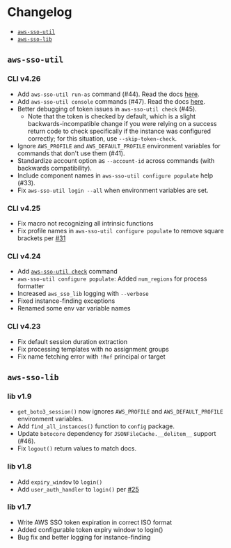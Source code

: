 # Changelog

* [`aws-sso-util`](#aws-sso-util)
* [`aws-sso-lib`](#aws-sso-lib)

## `aws-sso-util`

### CLI v4.26
* Add `aws-sso-util run-as` command (#44). Read the docs [here](docs/run-as.md).
* Add `aws-sso-util console` commands (#47). Read the docs [here](docs/console.md).
* Better debugging of token issues in `aws-sso-util check` (#45).
    * Note that the token is checked by default, which is a slight backwards-incompatible change if you were relying on a success return code to check specifically if the instance was configured correctly; for this situation, use `--skip-token-check`.
* Ignore `AWS_PROFILE` and `AWS_DEFAULT_PROFILE` environment variables for commands that don't use them (#41).
* Standardize account option as `--account-id` across commands (with backwards compatibility).
* Include component names in `aws-sso-util configure populate` help (#33).
* Fix `aws-sso-util login --all` when environment variables are set.

### CLI v4.25
* Fix macro not recognizing all intrinsic functions
* Fix profile names in `aws-sso-util configure populate` to remove square brackets per [#31](https://github.com/benkehoe/aws-sso-util/issues/31)

### CLI v4.24

* Add [`aws-sso-util check`](docs/check.md) command
* `aws-sso-util configure populate`: Added `num_regions` for process formatter
* Increased `aws_sso_lib` logging with `--verbose`
* Fixed instance-finding exceptions
* Renamed some env var variable names

### CLI v4.23

* Fix default session duration extraction
* Fix processing templates with no assignment groups
* Fix name fetching error with `!Ref` principal or target

## `aws-sso-lib`

### lib v1.9
* `get_boto3_session()` now ignores `AWS_PROFILE` and `AWS_DEFAULT_PROFILE` environment variables.
* Add `find_all_instances()` function to `config` package.
* Update `botocore` dependency for `JSONFileCache.__delitem__` support (#46).
* Fix `logout()` return values to match docs.

### lib v1.8
* Add `expiry_window` to `login()`
* Add `user_auth_handler` to `login()` per [#25](https://github.com/benkehoe/aws-sso-util/pull/25)

### lib v1.7

* Write AWS SSO token expiration in correct ISO format
* Added configurable token expiry window to login()
* Bug fix and better logging for instance-finding
